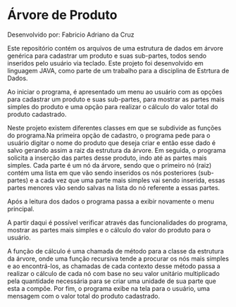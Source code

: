 # Árvore de Produto

Desenvolvido por: Fabricio Adriano da Cruz

Este repositório contém os arquivos de uma estrutura de dados em árvore genérica para cadastrar um produto e suas sub-partes, todos sendo inseridos pelo usuário via teclado. Este projeto foi desenvolvido em linguagem JAVA, como parte de um trabalho para a disciplina de Estrtura de Dados.

Ao iniciar o programa, é apresentado um menu ao usuário com as opções para cadastrar um produto e suas sub-partes, para mostrar as partes mais simples do produto e uma opção para realizar o cálculo do valor total do produto cadastrado.

Neste projeto existem diferentes classes em que se subdivide as funções do programa.Na primeira opção de cadastro, o programa pede para o usuário digitar o nome do produto que deseja criar e então esse dado é salvo gerando assim a raiz da estrutura da árvore. Em seguida, o programa solicita a inserção das partes desse produto, indo até as partes mais simples. Cada parte é um nó da árvore, sendo que o primeiro nó (raiz) contém uma lista em que vão sendo inseridos os nós posteriores (sub-partes) e a cada vez que uma parte mais simples vai sendo inserida, essas partes menores vão sendo salvas na lista do nó referente a essas partes. 

Após a leitura dos dados o programa passa a exibir novamente o menu principal.

A partir daqui é possível verificar através das funcionalidades do programa, mostrar as partes mais simples e o cálculo do valor do produto para o usuário.

A função de cálculo é uma chamada de método para a classe da estrutura da árvore, onde uma função recursiva tende a procurar os nós mais simples e ao encontrá-los, as chamadas de cada contexto desse método passa a realizar o cálculo de cada nó com base no seu valor unitário multiplicado pela quantidade necessária para se criar uma unidade de sua parte que esta a compõe. Por fim, o programa exibe na tela para o usuário, uma mensagem com o valor total do produto cadastrado.
